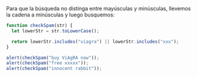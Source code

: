 Para que la búsqueda no distinga entre mayúsculas y minúsculas, llevemos la cadena a minúsculas y luego busquemos:

```js run
function checkSpam(str) {
  let lowerStr = str.toLowerCase();

  return lowerStr.includes("viagra") || lowerStr.includes("xxx");
}

alert(checkSpam("buy ViAgRA now"));
alert(checkSpam("free xxxxx"));
alert(checkSpam("innocent rabbit"));
```
